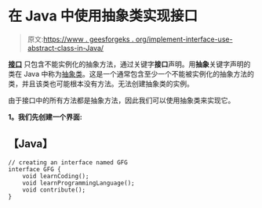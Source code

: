 # 在 Java 中使用抽象类实现接口

> 原文:[https://www . geesforgeks . org/implement-interface-use-abstract-class-in-Java/](https://www.geeksforgeeks.org/implement-interface-using-abstract-class-in-java/)

[**接口**](https://www.geeksforgeeks.org/interfaces-in-java/) 只包含不能实例化的抽象方法，通过关键字**接口**声明。用**抽象**关键字声明的类在 Java 中称为[抽象类](https://www.geeksforgeeks.org/abstract-classes-in-java/)。这是一个通常包含至少一个不能被实例化的抽象方法的类，并且该类也可能根本没有方法。无法创建抽象类的实例。

由于接口中的所有方法都是抽象方法，因此我们可以使用抽象类来实现它。

**1。我们先创建一个界面:**

## 【Java】

```
// creating an interface named GFG
interface GFG {
    void learnCoding();
    void learnProgrammingLanguage();
    void contribute();
}
```